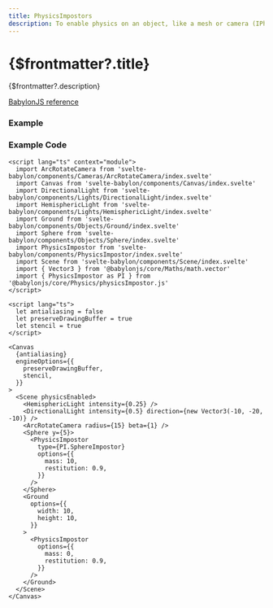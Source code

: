 ```yaml
---
title: PhysicsImpostors
description: To enable physics on an object, like a mesh or camera (IPhysicsEnabledObject) you need to assign it a physics impostor.
---
```


<script>
  import PhysicsImpostorStory from 'svelte-babylon/components/PhysicsImpostor/PhysicsImpostor.story.svelte'
  import ExampleWrapper from '$routes/docs/_components/ExampleWrapper.svelte'
</script>

# {$frontmatter?.title}

{$frontmatter?.description}

[BabylonJS reference](https://doc.babylonjs.com/divingDeeper/physics/usingPhysicsEngine#babylons-physics-impostor)

### Example

<ExampleWrapper>
  <PhysicsImpostorStory />
</ExampleWrapper>

### Example Code

```svelte
<script lang="ts" context="module">
  import ArcRotateCamera from 'svelte-babylon/components/Cameras/ArcRotateCamera/index.svelte'
  import Canvas from 'svelte-babylon/components/Canvas/index.svelte'
  import DirectionalLight from 'svelte-babylon/components/Lights/DirectionalLight/index.svelte'
  import HemisphericLight from 'svelte-babylon/components/Lights/HemisphericLight/index.svelte'
  import Ground from 'svelte-babylon/components/Objects/Ground/index.svelte'
  import Sphere from 'svelte-babylon/components/Objects/Sphere/index.svelte'
  import PhysicsImpostor from 'svelte-babylon/components/PhysicsImpostor/index.svelte'
  import Scene from 'svelte-babylon/components/Scene/index.svelte'
  import { Vector3 } from '@babylonjs/core/Maths/math.vector'
  import { PhysicsImpostor as PI } from '@babylonjs/core/Physics/physicsImpostor.js'
</script>

<script lang="ts">
  let antialiasing = false
  let preserveDrawingBuffer = true
  let stencil = true
</script>

<Canvas
  {antialiasing}
  engineOptions={{
    preserveDrawingBuffer,
    stencil,
  }}
>
  <Scene physicsEnabled>
    <HemisphericLight intensity={0.25} />
    <DirectionalLight intensity={0.5} direction={new Vector3(-10, -20, -10)} />
    <ArcRotateCamera radius={15} beta={1} />
    <Sphere y={5}>
      <PhysicsImpostor
        type={PI.SphereImpostor}
        options={{
          mass: 10,
          restitution: 0.9,
        }}
      />
    </Sphere>
    <Ground
      options={{
        width: 10,
        height: 10,
      }}
    >
      <PhysicsImpostor
        options={{
          mass: 0,
          restitution: 0.9,
        }}
      />
    </Ground>
  </Scene>
</Canvas>
```
